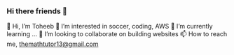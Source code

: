 ### Hi there friends 👋

👋 Hi, I’m Toheeb
👀 I’m interested in soccer, coding, AWS
🌱 I’m currently learning ...
💞️ I’m looking to collaborate on building websites
📫 How to reach me, themathtutor13@gmail.com


<!--
**ToheebS/ToheebS** is a ✨ _special_ ✨ repository because its `README.md` (this file) appears on your GitHub profile.

Here are some ideas to get you started:

- 🔭 I’m currently working on ...
- 🌱 I’m currently learning ...
- 👯 I’m looking to collaborate on ...
- 🤔 I’m looking for help with ...
- 💬 Ask me about ...
- 📫 How to reach me: ...
- 😄 Pronouns: ...
- ⚡ Fun fact: ...
-->
